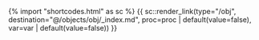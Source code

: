 {% import "shortcodes.html" as sc %}
{{ sc::render_link(type="/obj", destination="@/objects/obj/_index.md", proc=proc | default(value=false), var=var | default(value=false)) }}